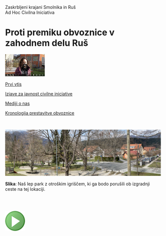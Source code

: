 
Zaskrbljeni krajani Smolnika in Ruš
<br/>
Ad Hoc Civilna Iniciativa 


# Proti premiku obvoznice v zahodnem delu Ruš

<!-- <br/>  -->

[![Vecer](./pic/vecer_video_small.png)](https://youtu.be/wASHrHIMiEA)

<!-- <br/>  -->

[Prvi vtis](./index-prvi-vtis.md)


[Izjave za javnost civilne iniciative](./index-izjave-za-javnost.md)


[Mediji o nas](./index-mediji-o-nas.md)


[Kronologija prestavitve obvoznice](./index-kronologija.md)


<br/>

![Igrisce](./pic/2022-04-04-ParkIgrisceViadukt-light.jpg)

**Slika**: Naš lep park z otroškim igriščem, ki ga  bodo porušili ob izgradnji ceste na tej lokaciji.


<br/>
<br/>
	
![GIT](./pic/status_work_green_64x64.png)